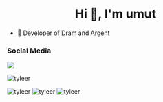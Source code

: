 <h1 align="center">Hi 👋, I'm umut</h1>

- 🔭 Developer of [Dram](https://bit.ly/35vl7lX) and [Argent](https://discord.com/oauth2/authorize?client_id=871795748851822704&permissions=805314622&scope=bot%20applications.commands)

<h3>Social Media</h3>
<p align="left">
  <a href="https://discord.com/users/754646387672481792" target"blank_"><img src="https://img.shields.io/badge/discord%20-7289DA.svg?&style=for-the-badge&logo=discord&logoColor=white"></a> <p align="left"> <img src="https://komarev.com/ghpvc/?username=tyleer&label=Profile%20views&color=a36fe2&style=plastic" alt="tyleer" /> </p>

<p>
  <img src="https://lanyard-profile-readme.vercel.app/api/423918142385815552" alt="tyleer" />
<img src="https://github-readme-stats.vercel.app/api?username=tyleer&show_icons=true&theme=dracula&locale=tr" alt="tyleer" />
<img src="https://github-readme-stats.vercel.app/api/top-langs?username=tyleer&show_icons=true&theme=dracula&locale=en&layout=compact" alt="tyleer" />
</p>
